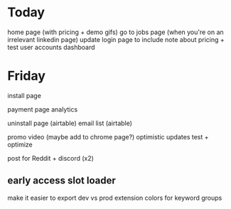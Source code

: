 # Today
home page (with pricing + demo gifs)
go to jobs page (when you're on an irrelevant linkedin page)
update login page to include note about pricing + test user accounts
dashboard

# Friday
install page

payment page
analytics

uninstall page (airtable)
email list (airtable)

promo video (maybe add to chrome page?)
optimistic updates
test + optimize

post for Reddit + discord (x2)

early access slot loader
---

make it easier to export dev vs prod extension
colors for keyword groups
